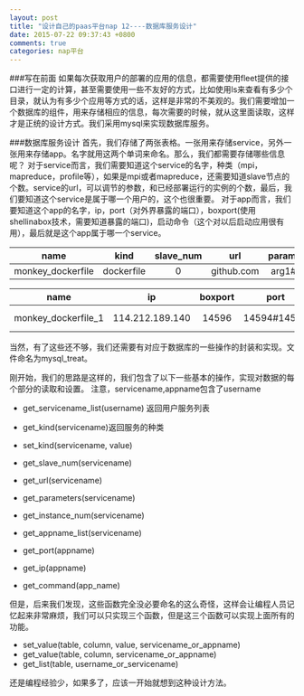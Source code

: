```yaml
---
layout: post
title: "设计自己的paas平台nap 12----数据库服务设计"
date: 2015-07-22 09:37:43 +0800
comments: true
categories: nap平台
---
```

###写在前面
如果每次获取用户的部署的应用的信息，都需要使用fleet提供的接口进行一定的计算，甚至需要使用一些不友好的方式，比如使用ls来查看有多少个目录，就认为有多少个应用等方式的话，这样是非常的不美观的。我们需要增加一个数据库的组件，用来存储相应的信息，每次需要的时候，就从这里面读取，这样才是正统的设计方式。我们采用mysql来实现数据库服务。
<!--more-->

###数据库服务设计
首先，我们存储了两张表格。一张用来存储service，另外一张用来存储app。名字就用这两个单词来命名。那么，我们都需要存储哪些信息呢？
对于service而言，我们需要知道这个service的名字，种类（mpi，mapreduce，profile等），如果是mpi或者mapreduce，还需要知道slave节点的个数。service的url，可以调节的参数，和已经部署运行的实例的个数，最后，我们要知道这个service是属于哪一个用户的，这个也很重要。
对于app而言，我们要知道这个app的名字，ip，port（对外界暴露的端口），boxport(使用shellinabox技术，需要知道暴露的端口)，启动命令（这个对以后启动应用很有用），最后就是这个app属于哪一个service。

| name | kind | slave_num | url | parameters | instance_num | fathername |
|:----:|:----:|:---------:|:---:|:----------:|:------------:|:----------:|
|monkey_dockerfile|dockerfile|0|github.com|arg1#arg2|0|monkey|

| name | ip | boxport | port | command | fathername |
|:----:|:--:|:-------:|:----:|:-------:|:----------:|
|monkey_dockerfile_1|114.212.189.140|14596|14594#14595|python start.py|monkey_dockerfile|

当然，有了这些还不够，我们还需要有对应于数据库的一些操作的封装和实现。文件命名为mysql_treat。

刚开始，我们的思路是这样的，我们包含了以下一些基本的操作，实现对数据的每个部分的读取和设置。
注意，servicename,appname包含了username

- get_servicename_list(username) 返回用户服务列表
- get_kind(servicename)返回服务的种类
- set_kind(servicename, value)
- get_slave_num(servicename)
- get_url(servicename)
- get_parameters(servicename)
- get_instance_num(servicename)

- get_appname_list(servicename)
- get_port(appname)
- get_ip(appname)
- get_command(app_name)


但是，后来我们发现，这些函数完全没必要命名的这么奇怪，这样会让编程人员记忆起来非常麻烦，我们可以只实现三个函数，但是这三个函数可以实现上面所有的功能。
- set_value(table, column, value, servicename_or_appname)
- get_value(table, column, servicename_or_appname)
- get_list(table, username_or_servicename)

还是编程经验少，如果多了，应该一开始就想到这种设计方法。



